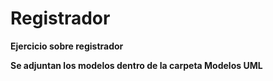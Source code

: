 # Registrador
__Ejercicio sobre registrador__

__Se adjuntan los modelos dentro de la carpeta Modelos UML__
